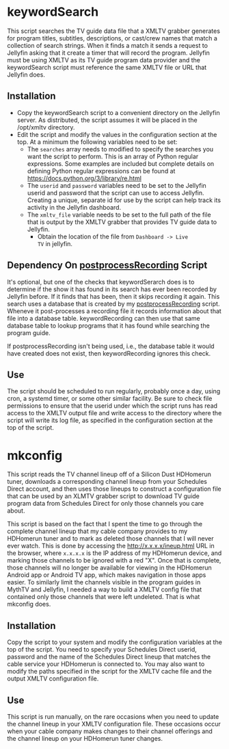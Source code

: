 # keywordSearch

This script searches the TV guide data file that a XMLTV grabber generates for program titles, subtitles,  descriptions, or cast/crew names that match a collection of search strings.  When it finds a match it sends a request to Jellyfin asking that it create a timer that will record the program.  Jellyfin must be using XMLTV as its TV guide program data provider and the keywordSearch script must reference the same XMLTV file or URL that Jellyfin does.

## Installation

* Copy the keywordSearch script to a convenient directory on the Jellyfin server.  As distributed, the script assumes it will be placed in the /opt/xmltv directory. 
* Edit the script and modify the values in the configuration section at the top.  At a minimum the following variables need to be set:
  * The <code>searches</code> array needs to modified to specify the searches you want the script to perform.  This is an array of Python regular expressions.  Some examples are included but complete details on defining Python regular expressions can be found at https://docs.python.org/3/library/re.html
  * The <code>userid</code> and <code>password</code> variables need to be set to the Jellyfin userid and password that the script can use to access Jellyfin.  Creating a unique, separate id for use by the script can help track its activity in the Jellyfin dashboard.
  * The <code>xmltv_file</code> variable needs to be set to the full path of the file that is output by the XMLTV grabber that provides TV guide data to Jellyfin.
    * Obtain the location of the file from <code>Dashboard -> Live TV</code> in jellyfin.

## Dependency On [postprocessRecording](https://github.com/dlk3/Jellyfin-hacks/tree/master/postprocessRecording) Script

It's optional, but one of the checks that keywordSerarch does is to determine if the show it has found in its search has ever been recorded by Jellyfin before.  If it finds that has been, then it skips recording it again.  This search uses a database that is created by my [postprocessRecording](https://github.com/dlk3/Jellyfin-hacks/tree/master/postprocessRecording) script.  Wheneve it post-processes a recording file it records information about that file into a database table.  keywordRecording can then use that same database table to lookup programs that it has found while searching the program guide.

If postprocessRecording isn't being used, i.e., the database table it would have created does not exist, then keywordRecording ignores this check.

## Use

The script should be scheduled to run regularly, probably once a day, using cron, a systemd timer, or some other similar facility.  Be sure to check file permissions to ensure that the userid under which the script runs has read access to the XMLTV output file and write access to the directory where the script will write its log file, as specified in the configuration section at the top of the script.

# mkconfig

This script reads the TV channel lineup off of a Silicon Dust HDHomerun tuner, downloads a corresponding channel lineup from your Schedules Direct account, and then uses those lineups to construct a configuration file that can be used by an XLMTV grabber script to download TV guide program data from Schedules Direct for only those channels you care about.

This script is based on the fact that I spent the time to go through the complete channel lineup that my cable company provides to my HDHomerun tuner and to mark as deleted those channels that I will never ever watch.  This is done by accessing the http://x.x.x.x/ineup.html URL in the browser, where <code>x.x.x.x</code> is the IP address of my HDHomerun device, and marking those channels to be ignored with a red "X".  Once that is complete, those channels will no longer be available for viewing in the HDHomerun Android app or Android TV app, which makes navigation in those apps easier.  To similarly limit the channels visible in the program guides in MythTV and Jellyfin, I needed a way to build a XMLTV config file that contained only those channels that were left undeleted.  That is what mkconfig does.

## Installation

Copy the script to your system and modify the configuration variables at the top of the script.  You need to specify your Schedules Direct userid, password and the name of the Schedules Direct lineup that matches the cable service your HDHomerun is connected to.  You may also want to modify the paths specified in the script for the XMLTV cache file and the output XMLTV configuration  file.

## Use

This script is run manually, on the rare occasions when you need to update the channel lineup in your XMLTV configuration file.  These occasions occur when your cable company makes changes to their channel offerings and the channel lineup on your HDHomerun tuner changes.
